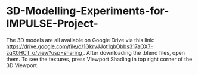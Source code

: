 # 3D-Modelling-Experiments-for-IMPULSE-Project-
The 3D models are all available on Google Drive via this link: [https://drive.google.com/file/d/1GkrvJJot1qbObbs317aOX7-zqX0HCT_o/view?usp=sharing
](https://drive.google.com/drive/folders/1TIm61sD58sVkMQDxQ9hCOtJZNOzgdvMw?usp=drive_link). After downloading the .blend files, open them. To see the textures, press Viewport Shading in top right corner of the 3D Viewport.
